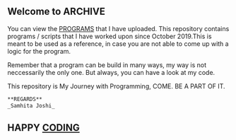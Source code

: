 ## Welcome to ARCHIVE

You can view the [PROGRAMS](https://github.com/Samhitajoshi15/Archive) that I have uploaded. This repository contains programs / scripts that I have worked upon since October 2019.This is meant to be used as a reference, in case you are not able to come up with a logic for the program.

Remember that a program can be build in many ways, my way is not neccessarily the only one. But always, you can have a look at my code.

This repository is My Journey with Programming, COME. BE A PART OF IT.


```markdown
**REGARDS**
_Samhita Joshi_
```

## HAPPY [CODING](https://github.com/Samhitajoshi15)
